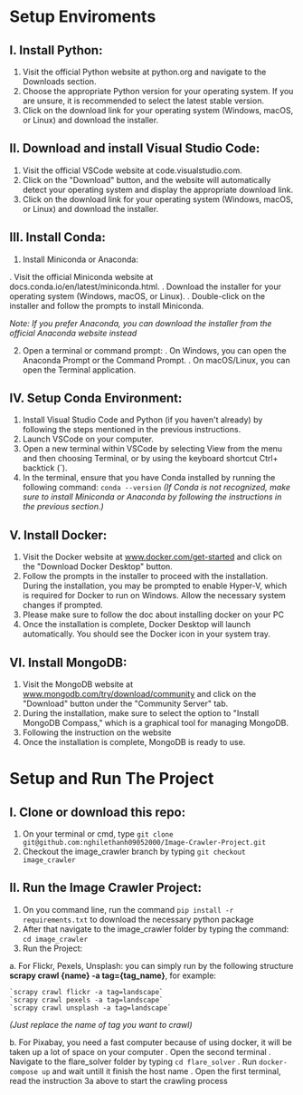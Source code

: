 # Setup Enviroments

## I. Install Python:

1.  Visit the official Python website at python.org and navigate to the Downloads section.
2.  Choose the appropriate Python version for your operating system. If you are unsure, it is recommended to select the latest stable version.
3.  Click on the download link for your operating system (Windows, macOS, or Linux) and download the installer.

## II. Download and install Visual Studio Code:

1.  Visit the official VSCode website at code.visualstudio.com.
2.  Click on the "Download" button, and the website will automatically detect your operating system and display the appropriate download link.
3.  Click on the download link for your operating system (Windows, macOS, or Linux) and download the installer.

## III. Install Conda:

1.  Install Miniconda or Anaconda:

. Visit the official Miniconda website at docs.conda.io/en/latest/miniconda.html.
. Download the installer for your operating system (Windows, macOS, or Linux).
. Double-click on the installer and follow the prompts to install Miniconda.

<i>Note: If you prefer Anaconda, you can download the installer from the official Anaconda website instead</i>

2.  Open a terminal or command prompt:
    . On Windows, you can open the Anaconda Prompt or the Command Prompt.
    . On macOS/Linux, you can open the Terminal application.

## IV. Setup Conda Environment:

1.  Install Visual Studio Code and Python (if you haven't already) by following the steps mentioned in the previous instructions.
2.  Launch VSCode on your computer.
3.  Open a new terminal within VSCode by selecting View from the menu and then choosing Terminal, or by using the keyboard shortcut Ctrl+ backtick (`).
4.  In the terminal, ensure that you have Conda installed by running the following command:
    `conda --version`
    <i>(If Conda is not recognized, make sure to install Miniconda or Anaconda by following the instructions in the previous section.)</i>

## V. Install Docker:

1.  Visit the Docker website at www.docker.com/get-started and click on the "Download Docker Desktop" button.
2.  Follow the prompts in the installer to proceed with the installation. During the installation, you may be prompted to enable Hyper-V, which is required for Docker to run on Windows. Allow the necessary system changes if prompted.
3.  Please make sure to follow the doc about installing docker on your PC
4.  Once the installation is complete, Docker Desktop will launch automatically. You should see the Docker icon in your system tray.

## VI. Install MongoDB:

1.  Visit the MongoDB website at www.mongodb.com/try/download/community and click on the "Download" button under the "Community Server" tab.
2.  During the installation, make sure to select the option to "Install MongoDB Compass," which is a graphical tool for managing MongoDB.
3.  Following the instruction on the website
4.  Once the installation is complete, MongoDB is ready to use.

# Setup and Run The Project

## I. Clone or download this repo:

1.  On your terminal or cmd, type `git clone git@github.com:nghilethanh09052000/Image-Crawler-Project.git`
2.  Checkout the image_crawler branch by typing `git checkout image_crawler`

## II. Run the Image Crawler Project:

1.  On you command line, run the command `pip install -r requirements.txt` to download the necessary python package
2.  After that navigate to the image_crawler folder by typing the command: `cd image_crawler`
3.  Run the Project:

a. For Flickr, Pexels, Unsplash: you can simply run by the following structure <b>scrapy crawl {name} -a tag={tag_name}</b>, for example:

    `scrapy crawl flickr -a tag=landscape`
    `scrapy crawl pexels -a tag=landscape`
    `scrapy crawl unsplash -a tag=landscape`


<i>(Just replace the name of tag you want to crawl)</i>

b. For Pixabay, you need a fast computer because of using docker, it will be taken up a lot of space on your computer
. Open the second terminal
. Navigate to the flare_solver folder by typing `cd flare_solver`
. Run `docker-compose up` and wait untill it finish the host name
. Open the first terminal, read the instruction 3a above to start the crawling process
